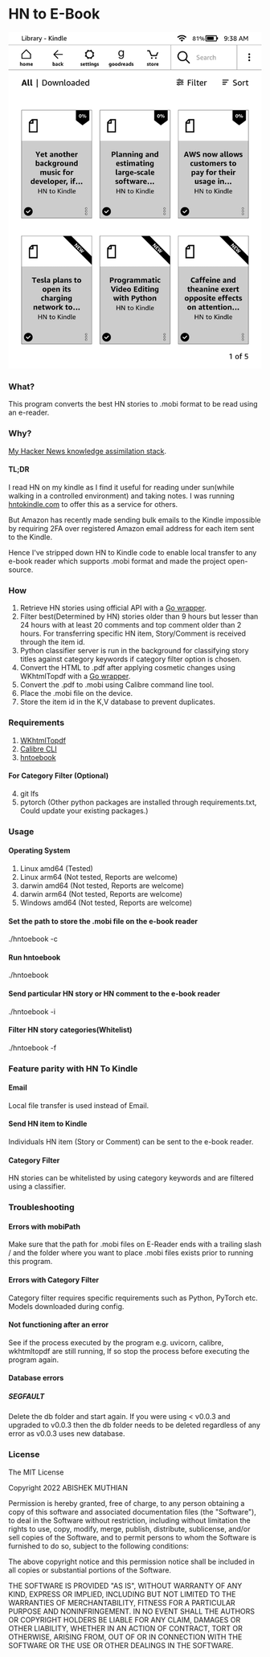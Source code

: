 # HN to E-Book

![Shows screenshot of HN stories on Kindle](screenshot/hntoebook_light_3_thumbnail.gif)

### What?
This program converts the best HN stories to .mobi format to be read using an e-reader.

### Why?
[My Hacker News knowledge assimilation stack](https://abishekmuthian.com/my-hacker-news-knowledge-assimilation-stack/).

#### TL;DR
I read HN on my kindle as I find it useful for reading under sun(while walking in a controlled environment) and taking notes. I was running [hntokindle.com](https://web.archive.org/web/20220216140431/https://hntokindle.com/) to offer this as a service for others.

But Amazon has recently made sending bulk emails to the Kindle impossible by requiring 2FA over registered Amazon email address for each item sent to the Kindle.

Hence I've stripped down HN to Kindle code to enable local transfer to any e-book reader which supports .mobi format and made the project open-source.

### How
1. Retrieve HN stories using official API with a [Go wrapper](https://github.com/hoenn/go-hn/).
2. Filter best(Determined by HN) stories older than 9 hours but lesser than 24 hours with at least 20 comments and top comment older than 2 hours. For transferring specific HN item, Story/Comment is received through the item id.
3. Python classifier server is run in the background for classifying story titles against category keywords if category filter option is chosen.
4. Convert the HTML to .pdf after applying cosmetic changes using WKhtmlTopdf with a [Go wrapper](https://github.com/SebastiaanKlippert/go-wkhtmltopdf).
5. Convert the .pdf to .mobi using Calibre command line tool.
6. Place the .mobi file on the device.
7. Store the item id in the K,V database to prevent duplicates.

### Requirements
1. [WKhtmlTopdf](https://wkhtmltopdf.org/downloads.html)
2. [Calibre CLI](https://calibre-ebook.com/download)
3. [hntoebook](https://github.com/abishekmuthian/hntoebook/releases)
#### For Category Filter (Optional)
4. git lfs
5. pytorch
(Other python packages are installed through requirements.txt, Could update your existing packages.)

### Usage

#### Operating System
1. Linux amd64 (Tested)
2. Linux arm64 (Not tested, Reports are welcome)
3. darwin amd64 (Not tested, Reports are welcome)
4. darwin arm64 (Not tested, Reports are welcome)
5. Windows amd64 (Not tested, Reports are welcome)

#### Set the path to store the .mobi file on the e-book reader
./hntoebook -c 

#### Run hntoebook
./hntoebook

#### Send particular HN story or HN comment to the e-book reader
./hntoebook -i

#### Filter HN story categories(Whitelist)
./hntoebook -f

### Feature parity with HN To Kindle
#### Email
Local file transfer is used instead of Email.

#### Send HN item to Kindle
Individuals HN item (Story or Comment) can be sent to the e-book reader.

#### Category Filter
HN stories can be whitelisted by using category keywords and are filtered using a classifier.

### Troubleshooting

#### Errors with mobiPath
Make sure that the path for .mobi files on E-Reader ends with a trailing slash / and the folder where you want to place .mobi files exists prior to running this program.

#### Errors with Category Filter
Category filter requires specific requirements such as Python, PyTorch etc. Models downloaded during config.

#### Not functioning after an error
See if the process executed by the program e.g. uvicorn, calibre, wkhtmltopdf are still running, If so stop the process before executing the program again.

#### Database errors
##### SEGFAULT

Delete the db folder and start again. If you were using < v0.0.3 and upgraded to v0.0.3 then the db folder needs to be deleted regardless of any error as v0.0.3 uses new database.

### License

The MIT License


Copyright 2022 ABISHEK MUTHIAN

Permission is hereby granted, free of charge, to any person obtaining a copy of this software and associated documentation files (the "Software"), to deal in the Software without restriction, including without limitation the rights to use, copy, modify, merge, publish, distribute, sublicense, and/or sell copies of the Software, and to permit persons to whom the Software is furnished to do so, subject to the following conditions:

The above copyright notice and this permission notice shall be included in all copies or substantial portions of the Software.

THE SOFTWARE IS PROVIDED "AS IS", WITHOUT WARRANTY OF ANY KIND, EXPRESS OR IMPLIED, INCLUDING BUT NOT LIMITED TO THE WARRANTIES OF MERCHANTABILITY, FITNESS FOR A PARTICULAR PURPOSE AND NONINFRINGEMENT. IN NO EVENT SHALL THE AUTHORS OR COPYRIGHT HOLDERS BE LIABLE FOR ANY CLAIM, DAMAGES OR OTHER LIABILITY, WHETHER IN AN ACTION OF CONTRACT, TORT OR OTHERWISE, ARISING FROM, OUT OF OR IN CONNECTION WITH THE SOFTWARE OR THE USE OR OTHER DEALINGS IN THE SOFTWARE.